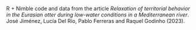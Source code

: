R + Nimble code and data from the article _Relaxation of territorial behavior in the Eurasian otter during low-water conditions in a Mediterranean river_. José Jiménez, Lucía Del Río, Pablo Ferreras and Raquel Godinho (2023).
